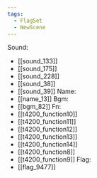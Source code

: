 ```yaml
---
tags:
  - FlagSet
  - NewScene
---
```

Sound:
- [[sound_133]]
- [[sound_175]]
- [[sound_228]]
- [[sound_38]]
- [[sound_39]]
Name:
- [[name_13]]
Bgm:
- [[bgm_82]]
Fn:
- [[t4200_function10]]
- [[t4200_function11]]
- [[t4200_function12]]
- [[t4200_function13]]
- [[t4200_function14]]
- [[t4200_function8]]
- [[t4200_function9]]
Flag:
- [[flag_9477]]
